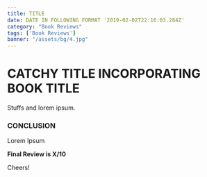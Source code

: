 ```yaml
---
title: TITLE
date: DATE IN FOLLOWING FORMAT '2019-02-02T22:16:03.284Z'
category: "Book Reviews"
tags: ['Book Reviews']
banner: "/assets/bg/4.jpg"
---
```




# CATCHY TITLE INCORPORATING BOOK TITLE

Stuffs and lorem ipsum.





### CONCLUSION

Lorem Ipsum



**Final Review is  X/10**



Cheers!
